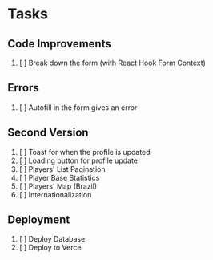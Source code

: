 # Tasks

## Code Improvements

1. [ ] Break down the form (with React Hook Form Context)

## Errors

1. [ ] Autofill in the form gives an error

## Second Version

1. [ ] Toast for when the profile is updated
2. [ ] Loading button for profile update
3. [ ] Players' List Pagination
4. [ ] Player Base Statistics
5. [ ] Players' Map (Brazil)
6. [ ] Internationalization

## Deployment

1. [ ] Deploy Database
1. [ ] Deploy to Vercel
